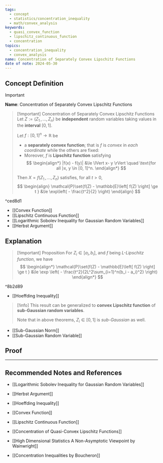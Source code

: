 ```yaml
---
tags:
  - concept
  - statistics/concentration_inequality
  - math/convex_analysis
keywords:
  - quasi_convex_function
  - lipschitz_continuous_function
  - concentration
topics:
  - concentration_inequality
  - convex_analysis
name: Concentration of Separately Convex Lipschitz Functions
date of note: 2024-05-30
---
```


## Concept Definition

>[!important]
>**Name**: Concentration of Separately Convex Lipschitz Functions

>[!important] Concentration of Separately Convex Lipschitz Functions
>Let  $Z:= (Z_1 \,{,}\ldots{,}\, Z_{n})$ be **independent** random variables taking values in the **interval** $[0, 1]$.
>
>Let $f : [0, 1]^n \to \mathbb{R}$ be 
>- a **separately convex function**; that is $f$ is *convex* in *each coordinate* while the others are fixed:
>- Moreover, $f$ is **Lipschitz function** satisfying
>$$
> \begin{align*}
> |f(x) - f(y)| &\le \lVert x- y \rVert \quad \text{for all }x, y \in [0, 1]^n.
> \end{align*}
>$$
>
> 
> Then $X = f(Z_1 \,{,}\ldots{,}\, Z_{n})$ satisfies, for all $t > 0$,
>$$ 
> \begin{align}
> \mathcal{P}\set{f(Z) - \mathbb{E}\left[ f(Z) \right]   \ge   t } &\le \exp\left( - \frac{t^2}{2} \right)
> \end{align}
>$$ 

^ced8d1

- [[Convex Function]]
- [[Lipschitz Continuous Function]]
- [[Logarithmic Sobolev Inequality for Gaussian Random Variables]]
- [[Herbst Argument]]

## Explanation

>[!important] Proposition
>For $Z_i \in [a_i, b_i]$, and $f$ being *$L$-Lipschitz function*, we have
>$$
> \begin{align*}
> \mathcal{P}\set{f(Z) -  \mathbb{E}\left[ f(Z) \right] \ge t } &\le \exp \left( - \frac{t^2}{2L^2\sum_{i=1}^n(b_i - a_i)^2} \right)
> \end{align*}
>$$ 

^8b2d89

- [[Hoeffding Inequality]]


>[!info]
>This result can be generalized to **convex Lipschitz function** of **sub-Gaussian random variables**. 
>
>Note that in above theorems, $Z_i \in [0, 1]$ is *sub-Gaussian* as well. 

- [[Sub-Gaussian Norm]]
- [[Sub-Gaussian Random Variable]]


## Proof













-----------
##  Recommended Notes and References


- [[Logarithmic Sobolev Inequality for Gaussian Random Variables]]
- [[Herbst Argument]]

- [[Hoeffding Inequality]]


- [[Convex Function]]
- [[Lipschitz Continuous Function]]

- [[Concentration of Quasi-Convex Lipschitz Functions]]

- [[High Dimensional Statistics A Non-Asymptotic Viewpoint by Wainwright]]
- [[Concentration Inequalities by Boucheron]]